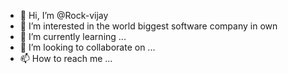 - 👋 Hi, I’m @Rock-vijay
- 👀 I’m interested in the world biggest software company in own
- 🌱 I’m currently learning ...
- 💞️ I’m looking to collaborate on ...
- 📫 How to reach me ...

<!---
Rock-vijay/Rock-vijay is a ✨ special ✨ repository because its `README.md` (this file) appears on your GitHub profile.
You can click the Preview link to take a look at your changes.
--->
